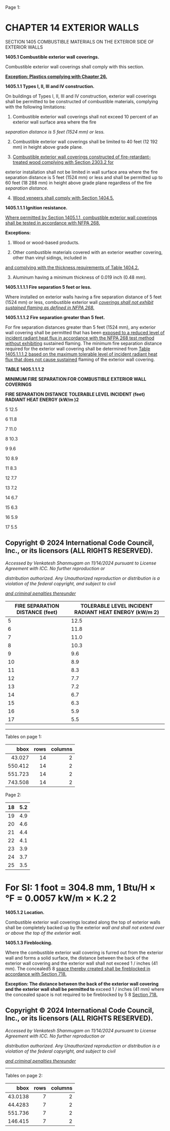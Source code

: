 Page 1:

# CHAPTER 14 EXTERIOR WALLS

 SECTION 1405
 COMBUSTIBLE MATERIALS ON
 THE EXTERIOR SIDE OF EXTERIOR WALLS

**1405.1 Combustible exterior wall coverings.**

Combustible exterior wall coverings shall comply with this section.

**[Exception: Plastics complying with Chapter 26.](http://codes.iccsafe.org/#VACC2021P1_Ch26)**

**1405.1.1 Types I, II, III and IV construction.**


On buildings of Types I, II, III and IV construction, exterior wall coverings shall be permitted to be constructed of
combustible materials, complying with the following limitations:

1. Combustible exterior wall coverings shall not exceed 10 percent of an exterior wall surface area where the fire

_separation distance is 5 feet (1524 mm) or less._

2. Combustible exterior wall coverings shall be limited to 40 feet (12 192 mm) in height above grade plane.

3. [Combustible exterior wall coverings constructed of fire-retardant-treated wood complying with Section 2303.2 for](http://codes.iccsafe.org/#VACC2021P1_Ch23_Sec2303.2)

exterior installation shall not be limited in wall surface area where the fire separation distance is 5 feet (1524 mm)
or less and shall be permitted up to 60 feet (18 288 mm) in height above grade plane regardless of the fire
_separation distance._


4. [Wood veneers shall comply with Section 1404.5.](http://codes.iccsafe.org/#VACC2021P1_Ch14_Sec1404.5)

**1405.1.1.1 Ignition resistance.**

[Where permitted by Section 1405.1.1, combustible exterior wall coverings shall be tested in accordance with NFPA 268.](http://codes.iccsafe.org/#VACC2021P1_Ch14_Sec1405.1.1)

**Exceptions:**

1. Wood or wood-based products.

2. Other combustible materials covered with an exterior weather covering, other than vinyl sidings, included in

[and complying with the thickness requirements of Table 1404.2.](http://codes.iccsafe.org/#VACC2021P1_Ch14_Sec1404.2_Tbl1404.2)

3. Aluminum having a minimum thickness of 0.019 inch (0.48 mm).

**1405.1.1.1.1 Fire separation 5 feet or less.**

Where installed on exterior walls having a fire separation distance of 5 feet (1524 mm) or less, combustible exterior wall
_[coverings shall not exhibit sustained flaming as defined in NFPA 268.](http://codes.iccsafe.org/#VACC2021P1_Ch35_PromNFPA_RefStd268_17)_

**1405.1.1.1.2 Fire separation greater than 5 feet.**

For fire separation distances greater than 5 feet (1524 mm), any exterior wall covering shall be permitted that has been
[exposed to a reduced level of incident radiant heat flux in accordance with the NFPA 268 test method without exhibiting](http://codes.iccsafe.org/#VACC2021P1_Ch35_PromNFPA_RefStd268_17)
sustained flaming. The minimum fire separation distance required for the exterior wall covering shall be determined from
[Table 1405.1.1.1.2 based on the maximum tolerable level of incident radiant heat flux that does not cause sustained](http://codes.iccsafe.org/#VACC2021P1_Ch14_Sec1405.1.1.1.2_Tbl1405.1.1.1.2)
flaming of the exterior wall covering.

**TABLE 1405.1.1.1.2**

**MINIMUM FIRE SEPARATION FOR COMBUSTIBLE EXTERIOR WALL COVERINGS**

**FIRE SEPARATION DISTANCE** **TOLERABLE LEVEL INCIDENT**
**(feet)** **RADIANT HEAT ENERGY (kW/m )2**

5 12.5

6 11.8

7 11.0

8 10.3

9 9.6

10 8.9

11 8.3

12 7.7

13 7.2

14 6.7

15 6.3

16 5.9

17 5.5

## Copyright © 2024 International Code Council, Inc., or its licensors (ALL RIGHTS RESERVED).

_Accessed by Venkatesh Shanmugam on 11/14/2024 pursuant to License Agreement with ICC. No further reproduction or_

_distribution authorized. Any Unauthorized reproduction or distribution is a violation of the federal copyright, and subject to civil_

_[and criminal penalties thereunder](http://codes.iccsafe.org/content/VACC2021P1/chapter-14-exterior-walls#VACC2021P1_Ch14_Sec1405)_

|FIRE SEPARATION DISTANCE (feet)|TOLERABLE LEVEL INCIDENT RADIANT HEAT ENERGY (kW/m 2)|
|---|---|
|5|12.5|
|6|11.8|
|7|11.0|
|8|10.3|
|9|9.6|
|10|8.9|
|11|8.3|
|12|7.7|
|13|7.2|
|14|6.7|
|15|6.3|
|16|5.9|
|17|5.5|


-----



Tables on page 1:

|    bbox |   rows |   columns |
|--------:|-------:|----------:|
|  43.027 |     14 |         2 |
| 550.412 |     14 |         2 |
| 551.723 |     14 |         2 |
| 743.508 |     14 |         2 |

Page 2:

|18|5.2|
|---|---|
|19|4.9|
|20|4.6|
|21|4.4|
|22|4.1|
|23|3.9|
|24|3.7|
|25|3.5|


# For SI: 1 foot = 304.8 mm, 1 Btu/H × °F = 0.0057 kW/m × K.2 2

**1405.1.2 Location.**

Combustible exterior wall coverings located along the top of exterior walls shall be completely backed up by the exterior
_wall and shall not extend over or above the top of the exterior wall._

**1405.1.3 Fireblocking.**

Where the combustible exterior wall covering is furred out from the exterior wall and forms a solid surface, the distance
between the back of the exterior wall covering and the exterior wall shall not exceed 1 / inches (41 mm). The concealed5 8
[space thereby created shall be fireblocked in accordance with Section 718.](http://codes.iccsafe.org/#VACC2021P1_Ch07_Sec718)


**Exception: The distance between the back of the exterior wall covering and the exterior wall shall be permitted to**
exceed 1 / inches (41 mm) where the concealed space is not required to be fireblocked by 5 8 [Section 718.](http://codes.iccsafe.org/#VACC2021P1_Ch07_Sec718)


## Copyright © 2024 International Code Council, Inc., or its licensors (ALL RIGHTS RESERVED).

_Accessed by Venkatesh Shanmugam on 11/14/2024 pursuant to License Agreement with ICC. No further reproduction or_

_distribution authorized. Any Unauthorized reproduction or distribution is a violation of the federal copyright, and subject to civil_

_[and criminal penalties thereunder](http://codes.iccsafe.org/content/VACC2021P1/chapter-14-exterior-walls#VACC2021P1_Ch14_Sec1405)_


-----



Tables on page 2:

|     bbox |   rows |   columns |
|---------:|-------:|----------:|
|  43.0138 |      7 |         2 |
|  44.4283 |      7 |         2 |
| 551.736  |      7 |         2 |
| 146.415  |      7 |         2 |


